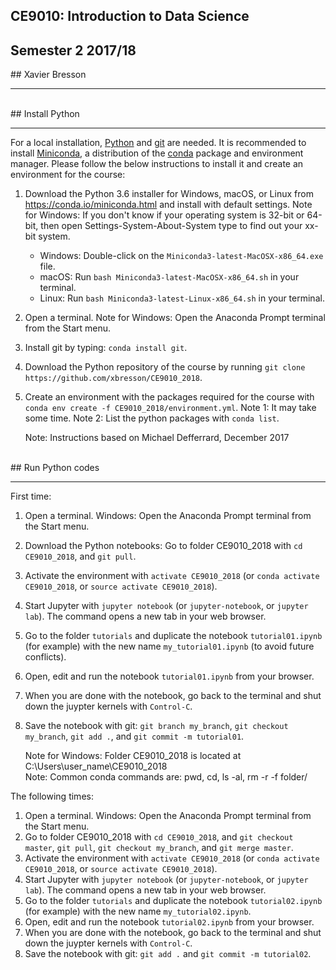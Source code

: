 ## CE9010: Introduction to Data Science 
## Semester 2 2017/18 
## Xavier Bresson 
<hr>


<br>
## Install Python 
<hr>

For a local installation, [Python] and [git] are needed. It is recommended to install [Miniconda], a distribution of the [conda] package and environment manager. Please follow the below instructions to install it and create an environment for the course:

1. Download the Python 3.6 installer for Windows, macOS, or Linux from <https://conda.io/miniconda.html> and install with default settings. Note for Windows: If you don't know if your operating system is 32-bit or 64-bit, then open Settings-System-About-System type to find out your xx-bit system.
   * Windows: Double-click on the `Miniconda3-latest-MacOSX-x86_64.exe` file. 
   * macOS: Run `bash Miniconda3-latest-MacOSX-x86_64.sh` in your terminal.
   * Linux: Run `bash Miniconda3-latest-Linux-x86_64.sh` in your terminal.
1. Open a terminal. Note for Windows: Open the Anaconda Prompt terminal from the Start menu.
1. Install git by typing: `conda install git`.
1. Download the Python repository of the course by running
   `git clone https://github.com/xbresson/CE9010_2018`.
1. Create an environment with the packages required for the course with
   `conda env create -f CE9010_2018/environment.yml`. Note 1: It may take some time. Note 2: List the python packages with `conda list`.

   Note: Instructions based on Michael Defferrard, December 2017




<br>
## Run Python codes 
<hr>

First time:

1. Open a terminal. Windows: Open the Anaconda Prompt terminal from the Start menu.
1. Download the Python notebooks: Go to folder CE9010_2018 with `cd CE9010_2018`, and `git pull`. 
1. Activate the environment with `activate CE9010_2018`
   (or `conda activate CE9010_2018`, or `source activate CE9010_2018`).
1. Start Jupyter with `jupyter notebook` (or `jupyter-notebook`, or `jupyter lab`). The command
   opens a new tab in your web browser.
1. Go to the folder `tutorials` and duplicate the notebook `tutorial01.ipynb` (for example) with the new name `my_tutorial01.ipynb` (to avoid future conflicts).
1. Open, edit and run the notebook `tutorial01.ipynb` from your browser.
1. When you are done with the notebook, go back to the terminal and shut down the juypter kernels with `Control-C`. 
1. Save the notebook with git: `git branch my_branch`, `git checkout my_branch`, `git add .`, and `git commit -m tutorial01`.

	Note for Windows: Folder CE9010_2018 is located at C:\Users\user_name\CE9010_2018<br>
	Note: Common conda commands are: pwd, cd, ls -al, rm -r -f folder/


The following times:

1. Open a terminal. Windows: Open the Anaconda Prompt terminal from the Start menu.
1. Go to folder CE9010_2018 with `cd CE9010_2018`, and `git checkout master`, `git pull`, `git checkout my_branch`, and `git merge master`.
1. Activate the environment with `activate CE9010_2018`
   (or `conda activate CE9010_2018`, or `source activate CE9010_2018`).
1. Start Jupyter with `jupyter notebook` (or `jupyter-notebook`, or `jupyter lab`). The command
   opens a new tab in your web browser.
1. Go to the folder `tutorials` and duplicate the notebook `tutorial02.ipynb` (for example) with the new name `my_tutorial02.ipynb`.
1. Open, edit and run the notebook `tutorial02.ipynb` from your browser.
1. When you are done with the notebook, go back to the terminal and shut down the juypter kernels with `Control-C`. 
1. Save the notebook with git: `git add .` and `git commit -m tutorial02`.






[git]: https://git-scm.com
[python]: https://www.python.org
[scipy]: https://www.scipy.org
[anaconda]: https://anaconda.org
[miniconda]: https://conda.io/miniconda.html
[conda]: https://conda.io
[conda-forge]: https://conda-forge.org


<br>
<br>
<br>


